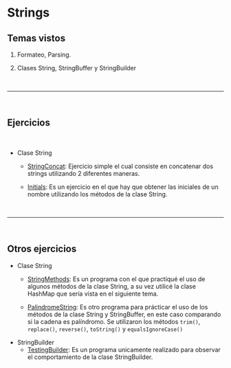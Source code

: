 # Strings

## Temas vistos


1. Formateo, Parsing.

2. Clases String, StringBuffer y StringBuilder


</br>

-----------------

</br>

## Ejercicios

</br>

- Clase String

	- [StringConcat](https://github.com/Paridile/ejercicios-java/blob/main/src/main/java/com/paridile/week3/strings/StringConcat.java): Ejercicio simple el cual consiste en concatenar dos strings utilizando 2 diferentes maneras.

	- [Initials](https://github.com/Paridile/ejercicios-java/blob/main/src/main/java/com/paridile/week3/strings/Initials.java): Es un ejercicio en el que hay que obtener las iniciales de un nombre utilizando los métodos de la clase String.

</br>

----------------------

</br>

## Otros ejercicios

- Clase String
	- [StringMethods](https://github.com/Paridile/ejercicios-java/blob/main/src/main/java/com/paridile/week3/strings/StringMethods.java): Es un programa con el que practiqué el uso de algunos métodos de la clase String, a su vez utilicé la clase HashMap que sería vista en el siguiente tema.

	- [PalindromeString](https://github.com/Paridile/ejercicios-java/blob/main/src/main/java/com/paridile/week3/strings/PalindromeString.java): Es otro programa para prácticar el uso de los métodos de la clase String y StringBuffer, en este caso comparando si la cadena es palíndromo. Se utilizaron los métodos `trim()`, `replace()`, `reverse()`, `toString()` y `equalsIgnoreCase()`

<div align="center">



</div>

- StringBuilder
	- [TestingBuilder](https://github.com/Paridile/ejercicios-java/blob/main/src/main/java/com/paridile/week3/strings/TestingBuilder.java): Es un programa unicamente realizado para observar el comportamiento de la clase StringBuilder.






